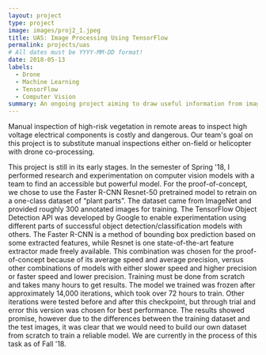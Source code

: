 ```yaml
---
layout: project
type: project
image: images/proj2_1.jpeg
title: UAS: Image Processing Using TensorFlow
permalink: projects/uas
# All dates must be YYYY-MM-DD format!
date: 2018-05-13
labels:
  - Drone
  - Machine Learning
  - TensorFlow
  - Computer Vision
summary: An ongoing project aiming to draw useful information from images using computer vision and unmanned aerial vehicles.
---
```


Manual inspection of high-risk vegetation in remote areas to inspect high voltage electrical components is costly and dangerous. Our team's goal on this project is to substitute manual inspections either on-field or helicopter with drone co-processing.

This project is still in its early stages. In the semester of Spring '18, I performed research and experimentation on computer vision models with a team to find an accessible but powerful model. For the proof-of-concept, we chose to use the Faster R-CNN Resnet-50 pretrained model to retrain on a one-class dataset of “plant parts”. The dataset came from ImageNet and provided roughly 300 annotated images for training.
	The TensorFlow Object Detection API was developed by Google to enable experimentation using different parts of successful object detection/classification models with others. The Faster R-CNN is a method of bounding box prediction based on some extracted features, while Resnet is one state-of-the-art feature extractor made freely available. This combination was chosen for the proof-of-concept because of its average speed and average precision, versus other combinations of models with either slower speed and higher precision or faster speed and lower precision.
	Training must be done from scratch and takes many hours to get results. The model we trained was frozen after approximately 14,000 iterations, which took over 72 hours to train. Other iterations were tested before and after this checkpoint, but through trial and error this version was chosen for best performance. The results showed promise, however due to the differences between the training dataset and the test images, it was clear that we would need to build our own dataset from scratch to train a reliable model. We are currently in the process of this task as of Fall '18.
